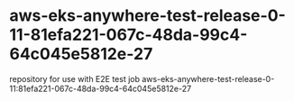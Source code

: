 # aws-eks-anywhere-test-release-0-11-81efa221-067c-48da-99c4-64c045e5812e-27
repository for use with E2E test job aws-eks-anywhere-test-release-0-11:81efa221-067c-48da-99c4-64c045e5812e-27
